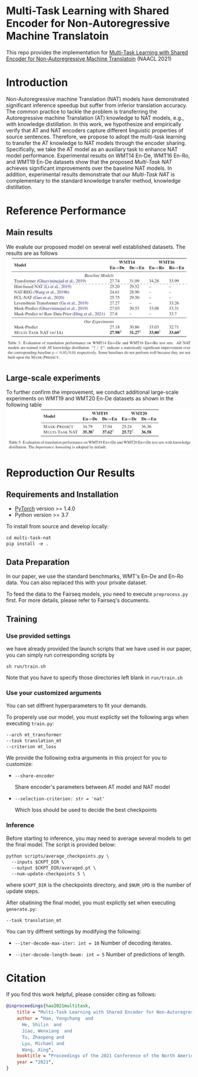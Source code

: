 # Multi-Task Learning with Shared Encoder for Non-Autoregressive Machine Translatoin

This repo provides the implementation for [Multi-Task Learning with Shared Encoder for Non-Autoregressive Machine Translatoin](https://arxiv.org/abs/2010.12868) (NAACL 2021)



# Introduction

Non-Autoregressive machine Translation (NAT) models have demonstrated significant inference speedup but suffer from inferior translation accuracy. The common practice to tackle the problem is transferring the Autoregressive machine Translation (AT) knowledge to NAT models, e.g., with knowledge distillation. In this work, we hypothesize and empirically verify that AT and NAT encoders capture different linguistic properties of source sentences. Therefore, we propose to adopt the multi-task learning to transfer the AT knowledge to NAT models through the encoder sharing. Specifically, we take the AT model as an auxiliary task to enhance NAT model performance. Experimental results on WMT14 En-De, WMT16 En-Ro, and WMT19 En-De datasets show that the proposed *Multi-Task NAT* achieves significant improvements over the baseline NAT models. In addition, experimental results demonstrate that our *Multi-Task NAT* is complementary to the standard knowledge transfer method, knowledge distillation.

# Reference Performance

## Main results

We evalute our proposed model on several well established datasets.
The results are as follows
![Main Results](assets/table3.jpg "Table 3")

## Large-scale experiments

To further confirm the improvement, we conduct additional large-scale experiments
on WMT19 and WMT20 En-De datasets as shown in the following table
![Large Scale](assets/table5.jpg "Table 5")


# Reproduction Our Results

## Requirements and Installation

* [PyTorch](http://pytorch.org/) version >= 1.4.0
* Python version >= 3.7

To install from source and develop locally:
```shell
cd multi-task-nat
pip install -e .
```

## Data Preparation
In our paper, we use the standard benchmarks, WMT's En-De and En-Ro data.
You can also replaced this with your private dataset.

To feed the data to the Fairseq models, you need to execute `preprocess.py` first. For more details, please refer to Fairseq's documents.

## Training 
### **Use provided settings**
we have already provided the launch scripts that we have used in our paper,
you can simply run corresponding scripts by
```shell
sh run/train.sh
```
Note that you have to specify those directories left blank in `run/train.sh`

### **Use your customized arguments**
You can set diffrent hyperparameters to fit your demands.

To properely use our model, you must explictly set the following args when executing `train.py`:
```shell
--arch mt_transformer
--task translation_mt
--criterion mt_loss
```

We provide the following extra arguments in this project for you to customize:
* `--share-encoder`
   
  Share encoder's parameters between AT model and NAT model

* `--selection-criterion: str = 'nat'`

  Which loss should be used to decide the best checkpoints

### **Inference**
Before starting to inference, you may need to average several models to get the final model. The script is provided below:

```shell
python scripts/average_checkpoints.py \
  --inputs $CKPT_DIR \
  --output $CKPT_DIR/averaged.pt \
  --num-update-checkpoints 5 \
```
where `$CKPT_DIR` is the checkpoints directory, and `$NUM_UPD` is the number of update steps. 

After obatining the final model, you must explictly set when executing `generate.py`:
```shell
--task translation_mt
```

You can try diffrent settings by modifying the following:
* `--iter-decode-max-iter: int = 10`
  Number of decoding iterates.

* `--iter-decode-length-beam: int = 5`
  Number of predictions of length.

# Citation
If you find this work helpful, please consider citing as follows:
```bibtex
@inproceedings{hao2021multitask,
    title = "Multi-Task Learning with Shared Encoder for Non-Autoregressive Machine Translation",
    author = "Hao, Yongchang  and
      He, Shilin  and
      Jiao, Wenxiang  and
      Tu, Zhaopeng and
      Lyu, Michael and
      Wang, Xing",
    booktitle = "Proceedings of the 2021 Conference of the North American Chapter of the Association for Computational Linguistics: Human Language Technologies",
    year = "2021",
}
```